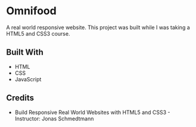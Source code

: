 # Omnifood

A real world responsive website. This project was built while I was taking a HTML5 and CSS3 course.


## Built With

* HTML
* CSS
* JavaScript


## Credits

* Build Responsive Real World Websites with HTML5 and CSS3 - Instructor: Jonas Schmedtmann